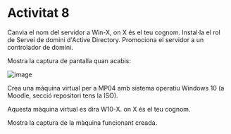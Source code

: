 # Activitat 8

Canvia el nom del servidor a Win-X, on X és el teu cognom.
Instal·la el rol de Servei de domini d'Active Directory.
Promociona el servidor a un controlador de domini.

Mostra la captura de pantalla quan acabis:

![image](https://github.com/XaSaFa/MP04/assets/110727546/a8057179-da41-4164-959b-bba4b890aabf)

Crea una màquina virtual per a MP04 amb sistema operatiu Windows 10 (a Moodle, secció repositori tens la ISO).

Aquesta màquina virtual es dira W10-X. on X és el teu cognom.

Mostra la captura de la màquina funcionant creada.
